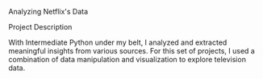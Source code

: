 Analyzing Netflix's Data

Project Description

With Intermediate Python under my belt, I analyzed and extracted meaningful insights from various sources. For this set of projects, I used a combination of data manipulation and visualization to explore television data.


